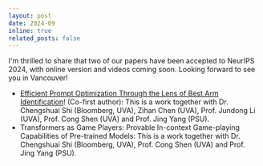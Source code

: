 ```yaml
---
layout: post
date: 2024-09
inline: true
related_posts: false
---
```


I'm thrilled to share that two of our papers have been accepted to NeurIPS 2024, with online version and videos coming soon. Looking forward to see you in Vancouver!

- [Efficient Prompt Optimization Through the Lens of Best Arm Identification](https://arxiv.org/pdf/2402.09723)! (Co-first author): This is a work together with Dr. Chengshuai Shi (Bloomberg, UVA), Zihan Chen (UVA), Prof. Jundong Li (UVA), Prof. Cong Shen (UVA) and Prof. Jing Yang (PSU). 
- Transformers as Game Players: Provable In-context Game-playing Capabilities of Pre-trained Models: This is a work together with Dr. Chengshuai Shi (Bloomberg, UVA), Prof. Cong Shen (UVA) and Prof. Jing Yang (PSU). 